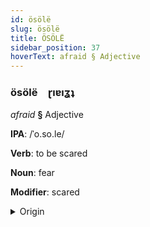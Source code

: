 ```yaml
---
id: ösölë
slug: ösölë
title: ÖSÖLË
sidebar_position: 37
hoverText: afraid § Adjective
---
```


### ösölë&emsp;<span kind="abugida">ɽıɐıʓʇ</span>

*afraid* **§** Adjective

**IPA**: /ˈo.so.le/

**Verb**: to be scared

**Noun**: fear

**Modifier**: scared

<details>
    <summary>Origin</summary>
    Japanese 恐れ osore [o̞so̞ɾe̞]<br/>
    <em>Japonic Language Family</em>
</details>